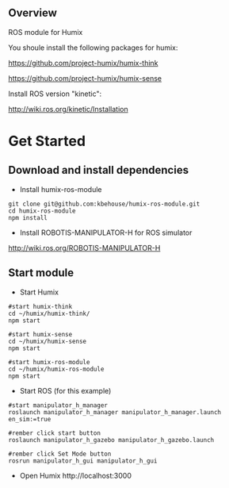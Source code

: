 ## Overview

ROS module for Humix 

You shoule install the following packages for humix:

https://github.com/project-humix/humix-think

https://github.com/project-humix/humix-sense

Install ROS version "kinetic":

http://wiki.ros.org/kinetic/Installation 

# Get Started

## Download and install dependencies

* Install humix-ros-module
```
git clone git@github.com:kbehouse/humix-ros-module.git
cd humix-ros-module
npm install
```
* Install  ROBOTIS-MANIPULATOR-H for ROS simulator

http://wiki.ros.org/ROBOTIS-MANIPULATOR-H


## Start module
* Start Humix
```
#start humix-think
cd ~/humix/humix-think/
npm start

#start humix-sense
cd ~/humix/humix-sense
npm start

#start humix-ros-module
cd ~/humix/humix-ros-module
npm start
```

* Start ROS (for this example)
```
#start manipulator_h_manager
roslaunch manipulator_h_manager manipulator_h_manager.launch en_sim:=true

#rember click start button
roslaunch manipulator_h_gazebo manipulator_h_gazebo.launch 

#rember click Set Mode button
rosrun manipulator_h_gui manipulator_h_gui  
```

* Open Humix
http://localhost:3000



